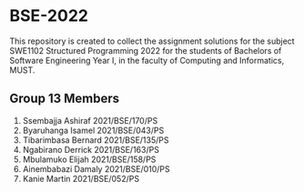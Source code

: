 # BSE-2022
This repository is created to collect the assignment solutions for the subject SWE1102 Structured Programming 2022
 for the students of Bachelors of Software Engineering  Year I, in the faculty of Computing and Informatics, MUST.
 
## Group 13 Members
1. Ssembajja Ashiraf  2021/BSE/170/PS
2. Byaruhanga Isamel  2021/BSE/043/PS
3. Tibarimbasa Bernard  2021/BSE/135/PS
4. Ngabirano Derrick  2021/BSE/163/PS
5. Mbulamuko Elijah 2021/BSE/158/PS
6. Ainembabazi Damaly 2021/BSE/010/PS
7. Kanie Martin 2021/BSE/052/PS